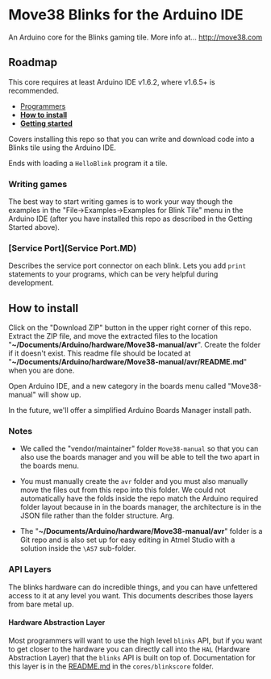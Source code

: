 # Move38 Blinks for the Arduino IDE
An Arduino core for the Blinks gaming tile. More info at...
http://move38.com

## Roadmap

This core requires at least Arduino IDE v1.6.2, where v1.6.5+ is recommended. <br/>
* [Programmers](#programmers)
* **[How to install](#how-to-install)**
* **[Getting started](#getting-started)**

Covers installing this repo so that you can write and download code into a Blinks tile using the Arduino IDE. 

Ends with loading a `HelloBlink` program it a tile.

### Writing games

The best way to start writing games is to work your way though the examples in the "File->Examples->Examples for Blink Tile" menu in the Arduino IDE (after you have installed this repo as described in the Getting Started above).  
  

### [Service Port](Service Port.MD)

Describes the service port connector on each blink. Lets you add `print` statements to your programs, which can be very helpful during development.  

## How to install

Click on the "Download ZIP" button in the upper right corner of this repo. Extract the ZIP file, and move the extracted files to the location "**~/Documents/Arduino/hardware/Move38-manual/avr**". Create the folder if it doesn't exist. This readme file should be located at "**~/Documents/Arduino/hardware/Move38-manual/avr/README.md**" when you are done.

Open Arduino IDE, and a new category in the boards menu called "Move38-manual" will show up.

In the future, we'll offer a simplified Arduino Boards Manager install path.

### Notes 

* We called the "vendor/maintainer" folder `Move38-manual` so that you can also use the boards manager and you will be able to tell the two apart in the boards menu.

* You must manually create the `avr` folder and you must also manually move the files out from this repo into this folder. We could not automatically have the folds inside the repo match the Arduino required folder layout because in in the boards manager, the architecture is in the JSON file rather than the folder structure. Arg. 

* The "**~/Documents/Arduino/hardware/Move38-manual/avr**" folder is a Git repo and is also set up for easy editing in Atmel Studio with a solution inside the `\AS7` sub-folder. 

### API Layers

The blinks hardware can do incredible things, and you can have unfettered access to it at any level you want. This documents describes those layers from bare metal up.  



#### Hardware Abstraction Layer

Most programmers will want to use the high level `blinks` API, but if you want to get closer to the hardware you can directly call into the `HAL` (Hardware Abstraction Layer) that the `blinks` API is built on top of. Documentation for this layer is in the [README.md](cores/blinkcore/README.md) in the `cores/blinkscore` folder.
